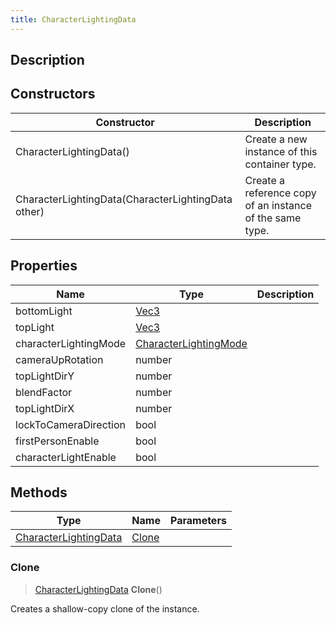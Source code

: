```yaml
---
title: CharacterLightingData
---
```

## Description

## Constructors

| Constructor                                        | Description                                              |
| -------------------------------------------------- | -------------------------------------------------------- |
| CharacterLightingData()                            | Create a new instance of this container type.            |
| CharacterLightingData(CharacterLightingData other) | Create a reference copy of an instance of the same type. |

## Properties

| Name                  | Type                                                               | Description |
| --------------------- | ------------------------------------------------------------------ | ----------- |
| bottomLight           | [Vec3](/vext/ref/shared/class/vec3)                                  |             |
| topLight              | [Vec3](/vext/ref/shared/class/vec3)                                  |             |
| characterLightingMode | [CharacterLightingMode](/vext/ref/fb/characterlightingmode) |             |
| cameraUpRotation      | number                                                             |             |
| topLightDirY          | number                                                             |             |
| blendFactor           | number                                                             |             |
| topLightDirX          | number                                                             |             |
| lockToCameraDirection | bool                                                               |             |
| firstPersonEnable     | bool                                                               |             |
| characterLightEnable  | bool                                                               |             |

## Methods

| Type                                                                | Name            | Parameters |
| ------------------------------------------------------------------- | --------------- | ---------- |
| [CharacterLightingData](/vext/ref/cls/clt/characterlightingdata) | [Clone](#clone) |            |

### Clone

> [CharacterLightingData](/vext/ref/cls/clt/characterlightingdata) **Clone**()

Creates a shallow-copy clone of the instance.
